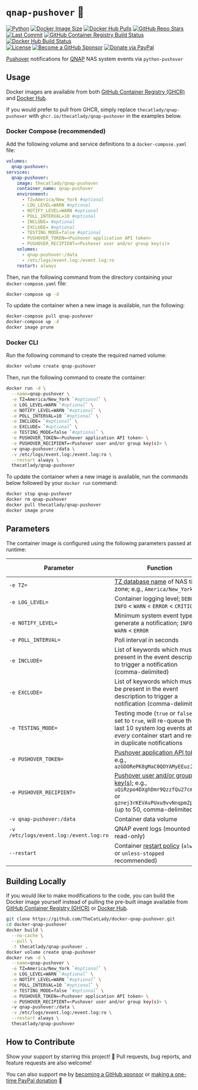 # `qnap-pushover` &#x1F514;

[![Python](https://img.shields.io/github/languages/top/TheCatLady/docker-qnap-pushover?logo=python&style=flat-square)](https://github.com/TheCatLady/docker-qnap-pushover)
[![Docker Image Size](https://img.shields.io/docker/image-size/thecatlady/qnap-pushover/latest?style=flat-square&logo=docker&label=docker%20image%20size)](https://hub.docker.com/r/thecatlady/qnap-pushover)
[![Docker Hub Pulls](https://img.shields.io/docker/pulls/thecatlady/qnap-pushover?style=flat-square&label=docker%20hub%20pulls&logo=docker)](https://hub.docker.com/r/thecatlady/qnap-pushover)
[![GitHub Repo Stars](https://img.shields.io/github/stars/TheCatLady/docker-qnap-pushover?label=github%20stars&logo=github&style=flat-square)](https://github.com/TheCatLady/docker-qnap-pushover/stargazers)<br/>
[![Last Commit](https://img.shields.io/github/last-commit/TheCatLady/docker-qnap-pushover?style=flat-square&logo=git)](https://github.com/TheCatLady/docker-qnap-pushover)
[![GitHub Container Registry Build Status](https://img.shields.io/github/workflow/status/TheCatLady/docker-qnap-pushover/Docker?label=github%20container%20registry%20build&logo=github&style=flat-square)](https://github.com/TheCatLady/docker-qnap-pushover)
[![Docker Hub Build Status](https://img.shields.io/docker/cloud/build/thecatlady/qnap-pushover?style=flat-square&label=docker%20hub%20build&logo=docker)](https://hub.docker.com/r/thecatlady/qnap-pushover)<br/>
[![License](https://img.shields.io/github/license/TheCatLady/docker-qnap-pushover?logo=open%20source%20initiative&style=flat-square)](https://github.com/TheCatLady/docker-qnap-pushover/blob/main/LICENSE)
[![Become a GitHub Sponsor](https://img.shields.io/badge/github%20sponsors-become%20a%20sponsor-ff69b4?style=flat-square&logo=github%20sponsors)](https://github.com/sponsors/TheCatLady)
[![Donate via PayPal](https://img.shields.io/badge/paypal-make%20a%20donation-blue?style=flat-square&logo=paypal)](http://paypal.me/DHoung)

[Pushover](https://pushover.net/) notifications for [QNAP](https://www.qnap.com/) NAS system events via `python-pushover`

## Usage

Docker images are available from both [GitHub Container Registry (GHCR)](https://github.com/users/TheCatLady/packages/container/package/qnap-pushover) and [Docker Hub](https://hub.docker.com/r/thecatlady/qnap-pushover).

If you would prefer to pull from GHCR, simply replace `thecatlady/qnap-pushover` with `ghcr.io/thecatlady/qnap-pushover` in the examples below.

### Docker Compose (recommended)

Add the following volume and service definitions to a `docker-compose.yaml` file:

```yaml
volumes:
  qnap-pushover:
services:
  qnap-pushover:
    image: thecatlady/qnap-pushover
    container_name: qnap-pushover
    environment:
      - TZ=America/New_York #optional
      - LOG_LEVEL=WARN #optional
      - NOTIFY_LEVEL=WARN #optional
      - POLL_INTERVAL=10 #optional
      - INCLUDE= #optional
      - EXCLUDE= #optional
      - TESTING_MODE=false #optional
      - PUSHOVER_TOKEN=<Pushover application API token>
      - PUSHOVER_RECIPIENT=<Pushover user and/or group key(s)>
    volumes:
      - qnap-pushover:/data
      - /etc/logs/event.log:/event.log:ro
    restart: always
```

Then, run the following command from the directory containing your `docker-compose.yaml` file:

```bash
docker-compose up -d
```

To update the container when a new image is available, run the following:

```bash
docker-compose pull qnap-pushover
docker-compose up -d
docker image prune
```

### Docker CLI

Run the following command to create the required named volume:

```bash
docker volume create qnap-pushover
```

Then, run the following command to create the container:

```bash
docker run -d \
  --name=qnap-pushover \
  -e TZ=America/New_York `#optional` \
  -e LOG_LEVEL=WARN `#optional` \
  -e NOTIFY_LEVEL=WARN `#optional` \
  -e POLL_INTERVAL=10 `#optional` \
  -e INCLUDE= `#optional` \
  -e EXCLUDE= `#optional` \
  -e TESTING_MODE=false `#optional` \
  -e PUSHOVER_TOKEN=<Pushover application API token> \
  -e PUSHOVER_RECIPIENT=<Pushover user and/or group key(s)> \
  -v qnap-pushover:/data \
  -v /etc/logs/event.log:/event.log:ro \
  --restart always \
  thecatlady/qnap-pushover
```

To update the container when a new image is available, run the commands below followed by your `docker run` command:

```bash
docker stop qnap-pushover
docker rm qnap-pushover
docker pull thecatlady/qnap-pushover
docker image prune
```

## Parameters

The container image is configured using the following parameters passed at runtime:

|Parameter|Function|Default Value|Required?|
|---|---|---|---|
|`-e TZ=`|[TZ database name](https://en.wikipedia.org/wiki/List_of_tz_database_time_zones) of NAS time zone; e.g., `America/New_York`||no|
|`-e LOG_LEVEL=`|Container logging level; `DEBUG` < `INFO` < `WARN` < `ERROR` < `CRITICAL`|`WARN`|no|
|`-e NOTIFY_LEVEL=`|Minimum system event type to generate a notification; `INFO` < `WARN` < `ERROR`|`WARN`|no|
|`-e POLL_INTERVAL=`|Poll interval in seconds|`10`|no|
|`-e INCLUDE=`|List of keywords which must be present in the event description to trigger a notification (comma-delimited)||no|
|`-e EXCLUDE=`|List of keywords which must _not_ be present in the event description to trigger a notification (comma-delimited)||no|
|`-e TESTING_MODE=`|Testing mode (`true` or `false`); if set to `true`, will re-queue the last 10 system log events at _every_ container start and result in duplicate notifications|`false`|no|
|`-e PUSHOVER_TOKEN=`|[Pushover application API token](https://pushover.net/api#registration); e.g., `azGDORePK8gMaC0QOYAMyEEuzJnyUi`||**yes**|
|`-e PUSHOVER_RECIPIENT=`|[Pushover user and/or group key(s)](https://pushover.net/api#identifiers); e.g., `uQiRzpo4DXghDmr9QzzfQu27cmVRsG` or `gznej3rKEVAvPUxu9vvNnqpmZpokzF` (up to 50, comma-delimited)||**yes**|
|`-v qnap-pushover:/data`|Container data volume||**yes**|
|`-v /etc/logs/event.log:/event.log:ro`|QNAP event logs (mounted as read-only)||**yes**|
|`--restart`|Container [restart policy](https://docs.docker.com/engine/reference/run/#restart-policies---restart) (`always` or `unless-stopped` recommended)|`no`|no|

## Building Locally

If you would like to make modifications to the code, you can build the Docker image yourself instead of pulling the pre-built image available from [GitHub Container Registry (GHCR)](https://github.com/users/TheCatLady/packages/container/package/qnap-pushover) or [Docker Hub](https://hub.docker.com/r/thecatlady/qnap-pushover).

```bash
git clone https://github.com/TheCatLady/docker-qnap-pushover.git
cd docker-qnap-pushover
docker build \
  --no-cache \
  --pull \
  -t thecatlady/qnap-pushover .
docker volume create qnap-pushover
docker run -d \
  --name=qnap-pushover \
  -e TZ=America/New_York `#optional` \
  -e LOG_LEVEL=WARN `#optional` \
  -e NOTIFY_LEVEL=WARN `#optional` \
  -e POLL_INTERVAL=10 `#optional` \
  -e TESTING_MODE=false `#optional` \
  -e PUSHOVER_TOKEN=<Pushover application API token> \
  -e PUSHOVER_RECIPIENT=<Pushover user and/or group key(s)> \
  -v qnap-pushover:/data \
  -v /etc/logs/event.log:/event.log:ro \
  --restart always \
  thecatlady/qnap-pushover
```

## How to Contribute

Show your support by starring this project! &#x1F31F;  Pull requests, bug reports, and feature requests are also welcome!

You can also support me by [becoming a GitHub sponsor](https://github.com/sponsors/TheCatLady) or [making a one-time PayPal donation](http://paypal.me/DHoung) &#x1F496;